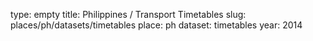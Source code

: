 type: empty
title: Philippines / Transport Timetables
slug: places/ph/datasets/timetables
place: ph
dataset: timetables
year: 2014
